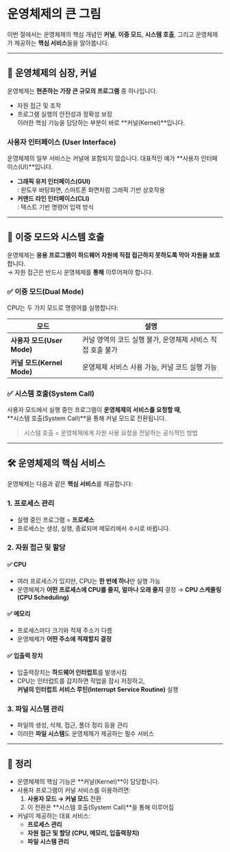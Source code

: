 # 운영체제의 큰 그림

이번 절에서는 운영체제의 핵심 개념인 **커널**, **이중 모드**, **시스템 호출**, 그리고 운영체제가 제공하는 **핵심 서비스**들을 알아봅니다.

---

## 🧠 운영체제의 심장, 커널

운영체제는 **현존하는 가장 큰 규모의 프로그램** 중 하나입니다.  
- 자원 접근 및 조작
- 프로그램 실행의 안전성과 정확성 보장  
이러한 핵심 기능을 담당하는 부분이 바로 **커널(Kernel)**입니다.

### 사용자 인터페이스 (User Interface)
운영체제의 일부 서비스는 커널에 포함되지 않습니다. 대표적인 예가 **사용자 인터페이스(UI)**입니다.

- **그래픽 유저 인터페이스(GUI)**  
  : 윈도우 바탕화면, 스마트폰 화면처럼 그래픽 기반 상호작용  
- **커맨드 라인 인터페이스(CLI)**  
  : 텍스트 기반 명령어 입력 방식

---

## 🔁 이중 모드와 시스템 호출

운영체제는 **응용 프로그램이 하드웨어 자원에 직접 접근하지 못하도록 막아 자원을 보호**합니다.  
→ 자원 접근은 반드시 운영체제를 **통해** 이루어져야 합니다.

### ✅ 이중 모드(Dual Mode)

CPU는 두 가지 모드로 명령어를 실행합니다:

| 모드 | 설명 |
|------|------|
| **사용자 모드(User Mode)** | 커널 영역의 코드 실행 불가, 운영체제 서비스 직접 호출 불가 |
| **커널 모드(Kernel Mode)** | 운영체제 서비스 사용 가능, 커널 코드 실행 가능 |

### ✅ 시스템 호출(System Call)

사용자 모드에서 실행 중인 프로그램이 **운영체제의 서비스를 요청할 때**,  
**시스템 호출(System Call)**을 통해 커널 모드로 전환됩니다.

> 시스템 호출 = 운영체제에게 자원 사용 요청을 전달하는 공식적인 방법

---

## 🛠️ 운영체제의 핵심 서비스

운영체제는 다음과 같은 **핵심 서비스**를 제공합니다:

### 1. 프로세스 관리
- 실행 중인 프로그램 = **프로세스**
- 프로세스는 생성, 실행, 종료되며 메모리에서 수시로 바뀝니다.

### 2. 자원 접근 및 할당

#### ✅ CPU
- 여러 프로세스가 있지만, CPU는 **한 번에 하나**만 실행 가능
- 운영체제가 **어떤 프로세스에 CPU를 줄지, 얼마나 오래 줄지** 결정
  → **CPU 스케줄링(CPU Scheduling)**

#### ✅ 메모리
- 프로세스마다 크기와 적재 주소가 다름
- 운영체제가 **어떤 주소에 적재할지 결정**

#### ✅ 입출력 장치
- 입출력장치는 **하드웨어 인터럽트**를 발생시킴
- CPU는 인터럽트를 감지하면 작업을 잠시 저장하고,  
  **커널의 인터럽트 서비스 루틴(Interrupt Service Routine)** 실행

### 3. 파일 시스템 관리
- 파일의 생성, 삭제, 접근, 폴더 정리 등을 관리
- 이러한 **파일 시스템**도 운영체제가 제공하는 필수 서비스

---

## 🧩 정리

- 운영체제의 핵심 기능은 **커널(Kernel)**이 담당합니다.
- 사용자 프로그램이 커널 서비스를 이용하려면:
  1. **사용자 모드 → 커널 모드** 전환
  2. 이 전환은 **시스템 호출(System Call)**을 통해 이루어짐
- 커널이 제공하는 대표 서비스:
  - **프로세스 관리**
  - **자원 접근 및 할당 (CPU, 메모리, 입출력장치)**
  - **파일 시스템 관리**
